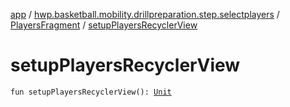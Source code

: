 [app](../../index.md) / [hwp.basketball.mobility.drillpreparation.step.selectplayers](../index.md) / [PlayersFragment](index.md) / [setupPlayersRecyclerView](.)

# setupPlayersRecyclerView

`fun setupPlayersRecyclerView(): `[`Unit`](https://kotlinlang.org/api/latest/jvm/stdlib/kotlin/-unit/index.html)